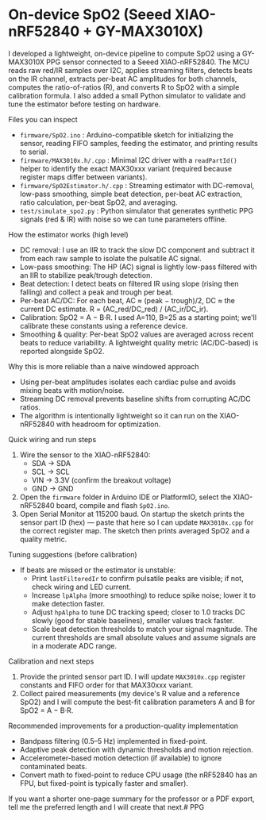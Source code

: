# On-device SpO2 (Seeed XIAO-nRF52840 + GY-MAX3010X)

I developed a lightweight, on-device pipeline to compute SpO2 using a GY-MAX3010X PPG sensor connected to a Seeed XIAO-nRF52840. The MCU reads raw red/IR samples over I2C, applies streaming filters, detects beats on the IR channel, extracts per-beat AC amplitudes for both channels, computes the ratio-of-ratios (R), and converts R to SpO2 with a simple calibration formula. I also added a small Python simulator to validate and tune the estimator before testing on hardware.

Files you can inspect
- `firmware/SpO2.ino` : Arduino-compatible sketch for initializing the sensor, reading FIFO samples, feeding the estimator, and printing results to serial.
- `firmware/MAX3010x.h/.cpp` : Minimal I2C driver with a `readPartId()` helper to identify the exact MAX30xxx variant (required because register maps differ between variants).
- `firmware/SpO2Estimator.h/.cpp` : Streaming estimator with DC-removal, low-pass smoothing, simple beat detection, per-beat AC extraction, ratio calculation, per-beat SpO2, and averaging.
- `test/simulate_spo2.py` : Python simulator that generates synthetic PPG signals (red & IR) with noise so we can tune parameters offline.

How the estimator works (high level)
- DC removal: I use an IIR to track the slow DC component and subtract it from each raw sample to isolate the pulsatile AC signal.
- Low-pass smoothing: The HP (AC) signal is lightly low-pass filtered with an IIR to stabilize peak/trough detection.
- Beat detection: I detect beats on filtered IR using slope (rising then falling) and collect a peak and trough per beat.
- Per-beat AC/DC: For each beat, AC ≈ (peak − trough)/2, DC ≈ the current DC estimate. R = (AC_red/DC_red) / (AC_ir/DC_ir).
- Calibration: SpO2 = A − B·R. I used A=110, B=25 as a starting point; we'll calibrate these constants using a reference device.
- Smoothing & quality: Per-beat SpO2 values are averaged across recent beats to reduce variability. A lightweight quality metric (AC/DC-based) is reported alongside SpO2.

Why this is more reliable than a naive windowed approach
- Using per-beat amplitudes isolates each cardiac pulse and avoids mixing beats with motion/noise.
- Streaming DC removal prevents baseline shifts from corrupting AC/DC ratios.
- The algorithm is intentionally lightweight so it can run on the XIAO-nRF52840 with headroom for optimization.

Quick wiring and run steps
1. Wire the sensor to the XIAO-nRF52840:
   - SDA -> SDA
   - SCL -> SCL
   - VIN -> 3.3V (confirm the breakout voltage)
   - GND -> GND
2. Open the `firmware` folder in Arduino IDE or PlatformIO, select the XIAO-nRF52840 board, compile and flash `SpO2.ino`.
3. Open Serial Monitor at 115200 baud. On startup the sketch prints the sensor part ID (hex) — paste that here so I can update `MAX3010x.cpp` for the correct register map. The sketch then prints averaged SpO2 and a quality metric.

Tuning suggestions (before calibration)
- If beats are missed or the estimator is unstable:
  - Print `lastFilteredIr` to confirm pulsatile peaks are visible; if not, check wiring and LED current.
  - Increase `lpAlpha` (more smoothing) to reduce spike noise; lower it to make detection faster.
  - Adjust `hpAlpha` to tune DC tracking speed; closer to 1.0 tracks DC slowly (good for stable baselines), smaller values track faster.
  - Scale beat detection thresholds to match your signal magnitude. The current thresholds are small absolute values and assume signals are in a moderate ADC range.

Calibration and next steps
1. Provide the printed sensor part ID. I will update `MAX3010x.cpp` register constants and FIFO order for that MAX30xxx variant.
2. Collect paired measurements (my device's R value and a reference SpO2) and I will compute the best-fit calibration parameters A and B for SpO2 = A − B·R.

Recommended improvements for a production-quality implementation
- Bandpass filtering (0.5–5 Hz) implemented in fixed-point.
- Adaptive peak detection with dynamic thresholds and motion rejection.
- Accelerometer-based motion detection (if available) to ignore contaminated beats.
- Convert math to fixed-point to reduce CPU usage (the nRF52840 has an FPU, but fixed-point is typically faster and smaller).

If you want a shorter one-page summary for the professor or a PDF export, tell me the preferred length and I will create that next.#   P P G  
 
